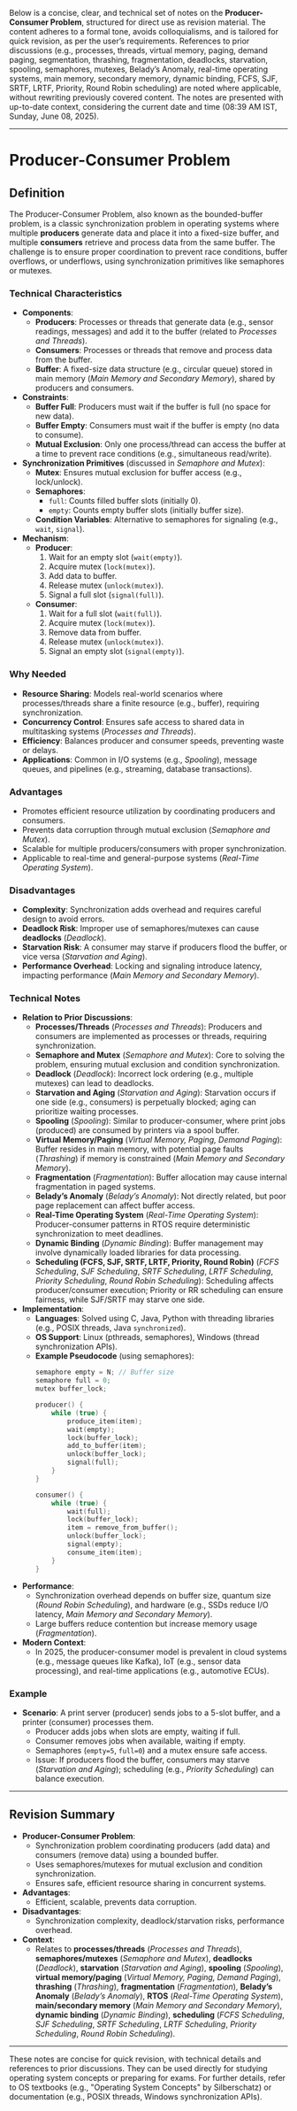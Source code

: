 Below is a concise, clear, and technical set of notes on the **Producer-Consumer Problem**, structured for direct use as revision material. The content adheres to a formal tone, avoids colloquialisms, and is tailored for quick revision, as per the user’s requirements. References to prior discussions (e.g., processes, threads, virtual memory, paging, demand paging, segmentation, thrashing, fragmentation, deadlocks, starvation, spooling, semaphores, mutexes, Belady’s Anomaly, real-time operating systems, main memory, secondary memory, dynamic binding, FCFS, SJF, SRTF, LRTF, Priority, Round Robin scheduling) are noted where applicable, without rewriting previously covered content. The notes are presented with up-to-date context, considering the current date and time (08:39 AM IST, Sunday, June 08, 2025).

---

# Producer-Consumer Problem

## Definition
The Producer-Consumer Problem, also known as the bounded-buffer problem, is a classic synchronization problem in operating systems where multiple **producers** generate data and place it into a fixed-size buffer, and multiple **consumers** retrieve and process data from the same buffer. The challenge is to ensure proper coordination to prevent race conditions, buffer overflows, or underflows, using synchronization primitives like semaphores or mutexes.

### Technical Characteristics
- **Components**:
  - **Producers**: Processes or threads that generate data (e.g., sensor readings, messages) and add it to the buffer (related to *Processes and Threads*).
  - **Consumers**: Processes or threads that remove and process data from the buffer.
  - **Buffer**: A fixed-size data structure (e.g., circular queue) stored in main memory (*Main Memory and Secondary Memory*), shared by producers and consumers.
- **Constraints**:
  - **Buffer Full**: Producers must wait if the buffer is full (no space for new data).
  - **Buffer Empty**: Consumers must wait if the buffer is empty (no data to consume).
  - **Mutual Exclusion**: Only one process/thread can access the buffer at a time to prevent race conditions (e.g., simultaneous read/write).
- **Synchronization Primitives** (discussed in *Semaphore and Mutex*):
  - **Mutex**: Ensures mutual exclusion for buffer access (e.g., lock/unlock).
  - **Semaphores**: 
    - `full`: Counts filled buffer slots (initially 0).
    - `empty`: Counts empty buffer slots (initially buffer size).
  - **Condition Variables**: Alternative to semaphores for signaling (e.g., `wait`, `signal`).
- **Mechanism**:
  - **Producer**:
    1. Wait for an empty slot (`wait(empty)`).
    2. Acquire mutex (`lock(mutex)`).
    3. Add data to buffer.
    4. Release mutex (`unlock(mutex)`).
    5. Signal a full slot (`signal(full)`).
  - **Consumer**:
    1. Wait for a full slot (`wait(full)`).
    2. Acquire mutex (`lock(mutex)`).
    3. Remove data from buffer.
    4. Release mutex (`unlock(mutex)`).
    5. Signal an empty slot (`signal(empty)`).

### Why Needed
- **Resource Sharing**: Models real-world scenarios where processes/threads share a finite resource (e.g., buffer), requiring synchronization.
- **Concurrency Control**: Ensures safe access to shared data in multitasking systems (*Processes and Threads*).
- **Efficiency**: Balances producer and consumer speeds, preventing waste or delays.
- **Applications**: Common in I/O systems (e.g., *Spooling*), message queues, and pipelines (e.g., streaming, database transactions).

### Advantages
- Promotes efficient resource utilization by coordinating producers and consumers.
- Prevents data corruption through mutual exclusion (*Semaphore and Mutex*).
- Scalable for multiple producers/consumers with proper synchronization.
- Applicable to real-time and general-purpose systems (*Real-Time Operating System*).

### Disadvantages
- **Complexity**: Synchronization adds overhead and requires careful design to avoid errors.
- **Deadlock Risk**: Improper use of semaphores/mutexes can cause **deadlocks** (*Deadlock*).
- **Starvation Risk**: A consumer may starve if producers flood the buffer, or vice versa (*Starvation and Aging*).
- **Performance Overhead**: Locking and signaling introduce latency, impacting performance (*Main Memory and Secondary Memory*).

### Technical Notes
- **Relation to Prior Discussions**:
  - **Processes/Threads** (*Processes and Threads*): Producers and consumers are implemented as processes or threads, requiring synchronization.
  - **Semaphore and Mutex** (*Semaphore and Mutex*): Core to solving the problem, ensuring mutual exclusion and condition synchronization.
  - **Deadlock** (*Deadlock*): Incorrect lock ordering (e.g., multiple mutexes) can lead to deadlocks.
  - **Starvation and Aging** (*Starvation and Aging*): Starvation occurs if one side (e.g., consumers) is perpetually blocked; aging can prioritize waiting processes.
  - **Spooling** (*Spooling*): Similar to producer-consumer, where print jobs (produced) are consumed by printers via a spool buffer.
  - **Virtual Memory/Paging** (*Virtual Memory, Paging, Demand Paging*): Buffer resides in main memory, with potential page faults (*Thrashing*) if memory is constrained (*Main Memory and Secondary Memory*).
  - **Fragmentation** (*Fragmentation*): Buffer allocation may cause internal fragmentation in paged systems.
  - **Belady’s Anomaly** (*Belady’s Anomaly*): Not directly related, but poor page replacement can affect buffer access.
  - **Real-Time Operating System** (*Real-Time Operating System*): Producer-consumer patterns in RTOS require deterministic synchronization to meet deadlines.
  - **Dynamic Binding** (*Dynamic Binding*): Buffer management may involve dynamically loaded libraries for data processing.
  - **Scheduling (FCFS, SJF, SRTF, LRTF, Priority, Round Robin)** (*FCFS Scheduling*, *SJF Scheduling*, *SRTF Scheduling*, *LRTF Scheduling*, *Priority Scheduling*, *Round Robin Scheduling*): Scheduling affects producer/consumer execution; Priority or RR scheduling can ensure fairness, while SJF/SRTF may starve one side.
- **Implementation**:
  - **Languages**: Solved using C, Java, Python with threading libraries (e.g., POSIX threads, Java `synchronized`).
  - **OS Support**: Linux (pthreads, semaphores), Windows (thread synchronization APIs).
  - **Example Pseudocode** (using semaphores):
    ```c
    semaphore empty = N; // Buffer size
    semaphore full = 0;
    mutex buffer_lock;

    producer() {
        while (true) {
            produce_item(item);
            wait(empty);
            lock(buffer_lock);
            add_to_buffer(item);
            unlock(buffer_lock);
            signal(full);
        }
    }

    consumer() {
        while (true) {
            wait(full);
            lock(buffer_lock);
            item = remove_from_buffer();
            unlock(buffer_lock);
            signal(empty);
            consume_item(item);
        }
    }
    ```
- **Performance**:
  - Synchronization overhead depends on buffer size, quantum size (*Round Robin Scheduling*), and hardware (e.g., SSDs reduce I/O latency, *Main Memory and Secondary Memory*).
  - Large buffers reduce contention but increase memory usage (*Fragmentation*).
- **Modern Context**:
  - In 2025, the producer-consumer model is prevalent in cloud systems (e.g., message queues like Kafka), IoT (e.g., sensor data processing), and real-time applications (e.g., automotive ECUs).

### Example
- **Scenario**: A print server (producer) sends jobs to a 5-slot buffer, and a printer (consumer) processes them.
  - Producer adds jobs when slots are empty, waiting if full.
  - Consumer removes jobs when available, waiting if empty.
  - Semaphores (`empty=5`, `full=0`) and a mutex ensure safe access.
  - Issue: If producers flood the buffer, consumers may starve (*Starvation and Aging*); scheduling (e.g., *Priority Scheduling*) can balance execution.

---

## Revision Summary
- **Producer-Consumer Problem**:
  - Synchronization problem coordinating producers (add data) and consumers (remove data) using a bounded buffer.
  - Uses semaphores/mutexes for mutual exclusion and condition synchronization.
  - Ensures safe, efficient resource sharing in concurrent systems.
- **Advantages**:
  - Efficient, scalable, prevents data corruption.
- **Disadvantages**:
  - Synchronization complexity, deadlock/starvation risks, performance overhead.
- **Context**:
  - Relates to **processes/threads** (*Processes and Threads*), **semaphores/mutexes** (*Semaphore and Mutex*), **deadlocks** (*Deadlock*), **starvation** (*Starvation and Aging*), **spooling** (*Spooling*), **virtual memory/paging** (*Virtual Memory, Paging, Demand Paging*), **thrashing** (*Thrashing*), **fragmentation** (*Fragmentation*), **Belady’s Anomaly** (*Belady’s Anomaly*), **RTOS** (*Real-Time Operating System*), **main/secondary memory** (*Main Memory and Secondary Memory*), **dynamic binding** (*Dynamic Binding*), **scheduling** (*FCFS Scheduling*, *SJF Scheduling*, *SRTF Scheduling*, *LRTF Scheduling*, *Priority Scheduling*, *Round Robin Scheduling*).

---

These notes are concise for quick revision, with technical details and references to prior discussions. They can be used directly for studying operating system concepts or preparing for exams. For further details, refer to OS textbooks (e.g., "Operating System Concepts" by Silberschatz) or documentation (e.g., POSIX threads, Windows synchronization APIs).